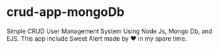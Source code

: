 # crud-app-mongoDb
Simple CRUD User Management System Using Node Js, Mongo Db, and EJS.
This app include Sweet Alert made by ❤️ in my spare time.
